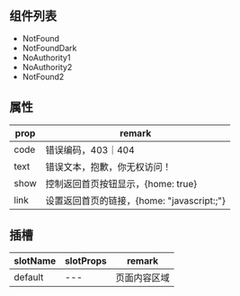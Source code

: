 ## 组件列表
* NotFound
* NotFoundDark
* NoAuthority1
* NoAuthority2
* NotFound2

## 属性
|prop| remark                  |
|---|-------------------------|
|code| 错误编码，403｜404            |
|text| 错误文本，抱歉，你无权访问！          |
|show| 控制返回首页按钮显示，{home: true} |
|link| 设置返回首页的链接，{home: "javascript:;"}            |

## 插槽
| slotName          | slotProps | remark |
|-------------------|-----------|--------|
| default | ---       | 页面内容区域 |
